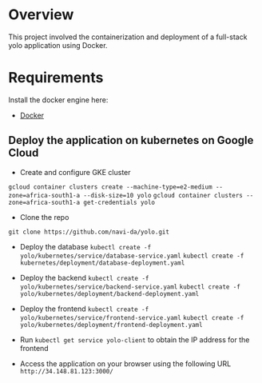 # Overview
This project involved the containerization and deployment of a full-stack yolo application using Docker.


# Requirements
Install the docker engine here:
- [Docker](https://docs.docker.com/engine/install/) 

## Deploy the application on kubernetes on Google Cloud

- Create and configure GKE cluster

`gcloud container clusters create --machine-type=e2-medium --zone=africa-south1-a --disk-size=10 yolo`
`gcloud container clusters --zone=africa-south1-a get-credentials yolo`

- Clone the repo

`git clone https://github.com/navi-da/yolo.git`

- Deploy the database
`kubectl create -f yolo/kubernetes/service/database-service.yaml`
`kubectl create -f kubernetes/deployment/database-deployment.yaml`

- Deploy the backend
`kubectl create -f yolo/kubernetes/service/backend-service.yaml`
`kubectl create -f yolo/kubernetes/deployment/backend-deployment.yaml`

- Deploy the frontend
`kubectl create -f yolo/kubernetes/service/frontend-service.yaml`
`kubectl create -f yolo/kubernetes/deployment/frontend-deployment.yaml`

- Run `kubectl get service yolo-client` to obtain the IP address for the frontend

- Access the application on your browser using the following URL
 `http://34.148.81.123:3000/`
